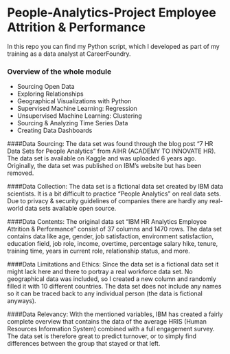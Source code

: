 # People-Analytics-Project Employee Attrition & Performance
In this repo you can find my Python script, which I developed as part of my training as a data analyst at CareerFoundry.

### Overview of the whole module 
* Sourcing Open Data
* Exploring Relationships
* Geographical Visualizations with Python
* Supervised Machine Learning: Regression
* Unsupervised Machine Learning: Clustering
* Sourcing & Analyzing Time Series Data
* Creating Data Dashboards


####Data Sourcing: The data set was found through the blog post “7 HR Data Sets for People Analytics” from AIHR (ACADEMY TO INNOVATE HR). The data set is available on Kaggle and was uploaded 6 years ago. Originally, the data set was published on IBM’s website but has been removed. 

####Data Collection: The data set is a fictional data set created by IBM data scientists. It is a bit difficult to practice “People Analytics” on real data sets. Due to privacy & security guidelines of companies there are hardly any real-world data sets available open source. 

####Data Contents: The original data set “IBM HR Analytics Employee Attrition & Performance” consist of 37 columns and 1470 rows. The data set contains data like age, gender, job satisfaction, environment satisfaction, education field, job role, income, overtime, percentage salary hike, tenure, training time, years in current role, relationship status, and more. 

####Data Limitations and Ethics: Since the data set is a fictional data set it might lack here and there to portray a real workforce data set. No geographical data was included, so I created a new column and randomly filled it with 10 different countries. The data set does not include any names so it can be traced back to any individual person (the data is fictional anyways). 

####Data Relevancy: With the mentioned variables, IBM has created a fairly complete overview that contains the data of the average HRIS (Human Resources Information System) combined with a full engagement survey. The data set is therefore great to predict turnover, or to simply find differences between the group that stayed or that left.
